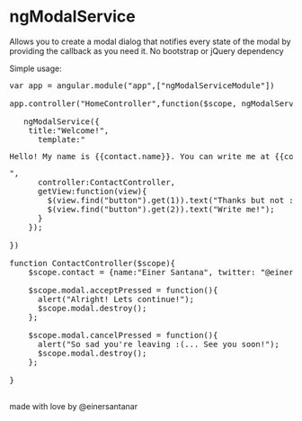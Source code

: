 # ngModalService
Allows you to create a modal dialog that notifies every state of the modal by providing the callback as you need it. No bootstrap or jQuery dependency


  Simple usage: 
  
  <pre>
var app = angular.module("app",["ngModalServiceModule"])

app.controller("HomeController",function($scope, ngModalService){

   ngModalService({
    title:"Welcome!",
      template:"<p>Hello! My name is {{contact.name}}. You can write me at {{contact.twitter}}</p>",
      controller:ContactController,
      getView:function(view){
        $(view.find("button").get(1)).text("Thanks but not :'(")
        $(view.find("button").get(2)).text("Write me!");
      }
    });

})

function ContactController($scope){
    $scope.contact = {name:"Einer Santana", twitter: "@einersantanar"};

    $scope.modal.acceptPressed = function(){
      alert("Alright! Lets continue!");
      $scope.modal.destroy();
    };

    $scope.modal.cancelPressed = function(){
      alert("So sad you're leaving :(... See you soon!");
      $scope.modal.destroy();
    };

}
   </pre>
  made with love by @einersantanar
